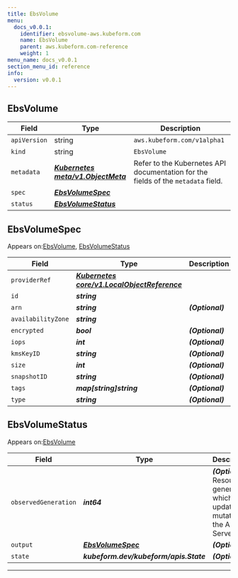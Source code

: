 ```yaml
---
title: EbsVolume
menu:
  docs_v0.0.1:
    identifier: ebsvolume-aws.kubeform.com
    name: EbsVolume
    parent: aws.kubeform.com-reference
    weight: 1
menu_name: docs_v0.0.1
section_menu_id: reference
info:
  version: v0.0.1
---
```


## EbsVolume
| Field | Type | Description |
| ------ | ----- | ----------- |
| `apiVersion` | string | `aws.kubeform.com/v1alpha1` |
|    `kind` | string | `EbsVolume` |
| `metadata` | ***[Kubernetes meta/v1.ObjectMeta](https://kubernetes.io/docs/reference/generated/kubernetes-api/v1.13/#objectmeta-v1-meta)***|Refer to the Kubernetes API documentation for the fields of the `metadata` field.|
| `spec` | ***[EbsVolumeSpec](#ebsvolumespec)***||
| `status` | ***[EbsVolumeStatus](#ebsvolumestatus)***||
## EbsVolumeSpec

Appears on:[EbsVolume](#ebsvolume), [EbsVolumeStatus](#ebsvolumestatus)

| Field | Type | Description |
| ------ | ----- | ----------- |
| `providerRef` | ***[Kubernetes core/v1.LocalObjectReference](https://kubernetes.io/docs/reference/generated/kubernetes-api/v1.13/#localobjectreference-v1-core)***||
| `id` | ***string***||
| `arn` | ***string***| ***(Optional)*** |
| `availabilityZone` | ***string***||
| `encrypted` | ***bool***| ***(Optional)*** |
| `iops` | ***int***| ***(Optional)*** |
| `kmsKeyID` | ***string***| ***(Optional)*** |
| `size` | ***int***| ***(Optional)*** |
| `snapshotID` | ***string***| ***(Optional)*** |
| `tags` | ***map[string]string***| ***(Optional)*** |
| `type` | ***string***| ***(Optional)*** |
## EbsVolumeStatus

Appears on:[EbsVolume](#ebsvolume)

| Field | Type | Description |
| ------ | ----- | ----------- |
| `observedGeneration` | ***int64***| ***(Optional)*** Resource generation, which is updated on mutation by the API Server.|
| `output` | ***[EbsVolumeSpec](#ebsvolumespec)***| ***(Optional)*** |
| `state` | ***kubeform.dev/kubeform/apis.State***| ***(Optional)*** |
---
